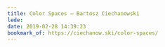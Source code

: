 ```yaml
---
title: Color Spaces – Bartosz Ciechanowski
lede: 
date: 2019-02-28 14:39:23
bookmark_of: https://ciechanow.ski/color-spaces/
---
```



